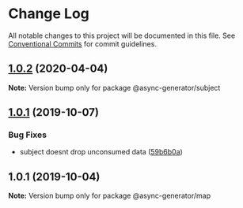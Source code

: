 # Change Log

All notable changes to this project will be documented in this file.
See [Conventional Commits](https://conventionalcommits.org) for commit guidelines.

## [1.0.2](https://github.com/tungv/async-generator/compare/@async-generator/subject@1.0.1...@async-generator/subject@1.0.2) (2020-04-04)

**Note:** Version bump only for package @async-generator/subject

## [1.0.1](https://github.com/tungv/async-generator/compare/@async-generator/subject@1.0.0...@async-generator/subject@1.0.1) (2019-10-07)

### Bug Fixes

- subject doesnt drop unconsumed data ([59b6b0a](https://github.com/tungv/async-generator/commit/59b6b0a))

## 1.0.1 (2019-10-04)

**Note:** Version bump only for package @async-generator/map
